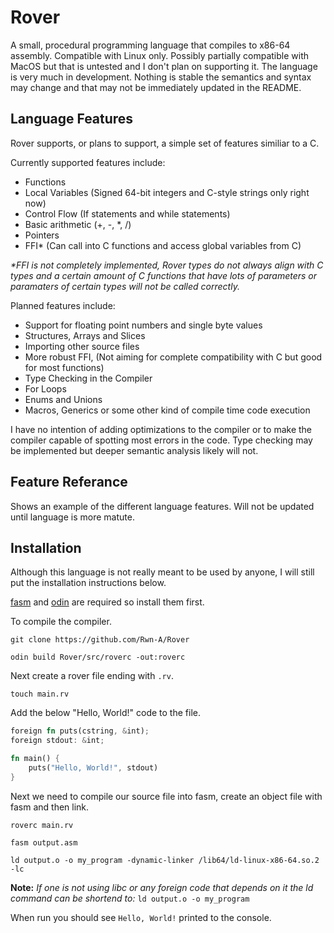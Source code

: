 # Rover
A small, procedural programming language that compiles to x86-64 assembly. Compatible with Linux only. Possibly partially compatible with MacOS but that is untested and I don't plan on supporting it. The language is very much in development. Nothing is stable the semantics and syntax may change and that may not be immediately updated in the README.

## Language Features
Rover supports, or plans to support, a simple set of features similiar to a C.

Currently supported features include:
- Functions
- Local Variables (Signed 64-bit integers and C-style strings only right now)
- Control Flow (If statements and while statements)
- Basic arithmetic (+, -, *, /)
- Pointers
- FFI* (Can call into C functions and access global variables from C)

_*FFI is not completely implemented, Rover types do not always align with C types and a certain amount of C functions that have lots of parameters or paramaters of certain types will not be called correctly._ 

Planned features include:
- Support for floating point numbers and single byte values
- Structures, Arrays and Slices
- Importing other source files
- More robust FFI, (Not aiming for complete compatibility with C but good for most functions)
- Type Checking in the Compiler
- For Loops
- Enums and Unions
- Macros, Generics or some other kind of compile time code execution

I have no intention of adding optimizations to the compiler or to make the compiler capable of spotting most errors in the code. Type checking may be implemented but deeper semantic analysis likely will not.

## Feature Referance
Shows an example of the different language features. Will not be updated until language is more matute.
## Installation
Although this language is not really meant to be used by anyone, I will still put the installation
instructions below.

[fasm](https://flatassembler.net/) and [odin](https://odin-lang.org) are required so install them first.

To compile the compiler.
```shell
git clone https://github.com/Rwn-A/Rover

odin build Rover/src/roverc -out:roverc
```

Next create a rover file ending with `.rv`.
```shell
touch main.rv
```

Add the below "Hello, World!" code to the file.
```rust
foreign fn puts(cstring, &int);
foreign stdout: &int;

fn main() {
    puts("Hello, World!", stdout)
}
```

Next we need to compile our source file into fasm, create an object file with fasm and then link.
```shell
roverc main.rv

fasm output.asm

ld output.o -o my_program -dynamic-linker /lib64/ld-linux-x86-64.so.2 -lc
```

**Note:** *If one is not using libc or any foreign code that depends on it the ld command can be shortend to:* `ld output.o -o my_program`

When run you should see `Hello, World!` printed to the console.

